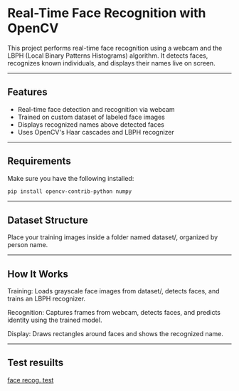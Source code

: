 # Real-Time Face Recognition with OpenCV

This project performs real-time face recognition using a webcam and the LBPH (Local Binary Patterns Histograms) algorithm. It detects faces, recognizes known individuals, and displays their names live on screen.

---

## Features

- Real-time face detection and recognition via webcam
- Trained on custom dataset of labeled face images
- Displays recognized names above detected faces
- Uses OpenCV's Haar cascades and LBPH recognizer

---

## Requirements

Make sure you have the following installed:

```bash
pip install opencv-contrib-python numpy
```

---

## Dataset Structure

Place your training images inside a folder named dataset/, organized by person name.

---

## How It Works

Training: Loads grayscale face images from dataset/, detects faces, and trains an LBPH recognizer.

Recognition: Captures frames from webcam, detects faces, and predicts identity using the trained model.

Display: Draws rectangles around faces and shows the recognized name.

---

## Test resuilts
[face recog. test]()
